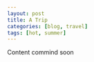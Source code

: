 ```yaml
---
layout: post
title: A Trip
categories: [blog, travel]
tags: [hot, summer]
---
```


Content commind soon
